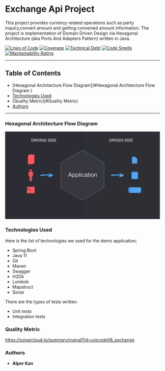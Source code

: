 # Exchange Api Project

This project provides currency related operations such as party inquiry,convert amount and getting converted amount information.
The project is implementation of Domain Driven Design via Hexagonal Architecture (aka Ports And Adapters Pattern) written in Java.

[![Lines of Code](https://sonarcloud.io/api/project_badges/measure?project=unicode08_exchange&metric=ncloc)](https://sonarcloud.io/dashboard?id=unicode08_exchange)
[![Coverage](https://sonarcloud.io/api/project_badges/measure?project=unicode08_exchange&metric=coverage)](https://sonarcloud.io/dashboard?id=unicode08_exchange)
[![Technical Debt](https://sonarcloud.io/api/project_badges/measure?project=unicode08_exchange&metric=sqale_index)](https://sonarcloud.io/dashboard?id=unicode08_exchange)
[![Code Smells](https://sonarcloud.io/api/project_badges/measure?project=unicode08_exchange&metric=code_smells)](https://sonarcloud.io/dashboard?id=unicode08_exchange)
[![Maintainability Rating](https://sonarcloud.io/api/project_badges/measure?project=unicode08_exchange&metric=sqale_rating)](https://sonarcloud.io/dashboard?id=unicode08_exchange)

---

## Table of Contents
* [Hexagonal Architecture Flow Diagram](#Hexagonal Architecture Flow Diagram )
* [Technologies Used](#Technologies-Used)
* [Quality Metric](#Quality Metric)
* [Authors](#Authors)

---

### Hexagonal Architecture Flow Diagram
[![Hexagonal Architecture Flow Diagram](docs/images/hex.png)](docs/images/hex.png)

### Technologies Used

Here is the list of technologies we used for the demo application;

* Spring Boot
* Java 11
* Git
* Maven
* Swagger
* H2Db
* Lombok
* Mapstruct
* Sonar


There are the types of tests written:

* Unit tests
* Integration tests

### Quality Metric

https://sonarcloud.io/summary/overall?id=unicode08_exchange

### Authors
* **Alper Kan**
